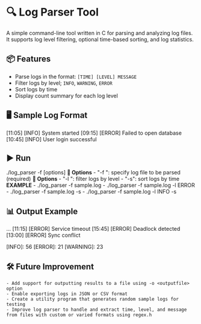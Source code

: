 # 🔍 Log Parser Tool

A simple command-line tool written in C for parsing and analyzing log files.  
It supports log level filtering, optional time-based sorting, and log statistics.

## 📦 Features

- Parse logs in the format: `[TIME] [LEVEL] MESSAGE`
- Filter logs by level; `INFO`, `WARNING`, `ERROR`
- Sort logs by time
- Display count summary for each log level

## 🖥️ Sample Log Format
[11:05] [INFO] System started
[09:15] [ERROR] Failed to open database
[10:45] [INFO] User login successful

## ▶️ Run
./log_parser -f <filename> [options]
    **📘 Options**
    - "-f <filename>": specify log file to be parsed (required)
    **📘 Options**
    - "-l <level>": filter logs by level
    - "-s": sort logs by time 
    **EXAMPLE**
        - ./log_parser -f sample.log
        - ./log_parser -f sample.log -l ERROR
        - ./log_parser -f sample.log -s
        - ./log_parser -f sample.log -l INFO -s

## 📊 Output Example
...
[11:15] [ERROR] Service timeout
[15:45] [ERROR] Deadlock detected
[13:00] [ERROR] Sync conflict

[INFO]: 56      [ERROR]: 21     [WARNING]: 23

## 🛠️ Future Improvement
    - Add support for outputting results to a file using -o <outputfile> option
    - Enable exporting logs in JSON or CSV format
    - Create a utility program that generates random sample logs for testing
    - Improve log parser to handle and extract time, level, and message from files with custom or varied formats using regex.h